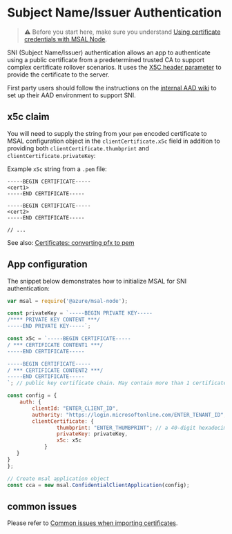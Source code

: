 # Subject Name/Issuer Authentication

> :warning: Before you start here, make sure you understand [Using certificate credentials with MSAL Node](./certificate-credentials.md).

SNI (Subject Name/Issuer) authentication allows an app to authenticate using a public certificate from a predetermined trusted CA to support complex certificate rollover scenarios. It uses the [X5C header parameter](https://tools.ietf.org/html/rfc7515#section-4.1.6) to provide the certificate to the server.

First party users should follow the instructions on the [internal AAD wiki](https://aadwiki.windows-int.net/index.php?title=Subject_Name_and_Issuer_Authentication) to set up their AAD environment to support SNI.

## x5c claim

You will need to supply the string from your `pem` encoded certificate to MSAL configuration object in the `clientCertificate.x5c` field in addition to providing both `clientCertificate.thumbprint` and `clientCertificate.privateKey`:

Example `x5c` string from a `.pem` file:

```text
-----BEGIN CERTIFICATE-----
<cert1>
-----END CERTIFICATE-----

-----BEGIN CERTIFICATE-----
<cert2>
-----END CERTIFICATE-----

// ...
```

See also: [Certificates: converting pfx to pem](./certificate-credentials.md#optional-converting-pfx-to-pem)

## App configuration

The snippet below demonstrates how to initialize MSAL for SNI authentication:

```js
var msal = require('@azure/msal-node');

const privateKey = `-----BEGIN PRIVATE KEY-----
/**** PRIVATE KEY CONTENT ***/
-----END PRIVATE KEY-----`; 

const x5c = `-----BEGIN CERTIFICATE-----
/ *** CERTIFICATE CONTENT1 ***/
-----END CERTIFICATE-----

-----BEGIN CERTIFICATE-----
/ *** CERTIFICATE CONTENT2 ***/
-----END CERTIFICATE-----
`; // public key certificate chain. May contain more than 1 certificate sections

const config = {
    auth: {
        clientId: "ENTER_CLIENT_ID",
        authority: "https://login.microsoftonline.com/ENTER_TENANT_ID",
        clientCertificate: {
                thumbprint: "ENTER_THUMBPRINT"; // a 40-digit hexadecimal string
                privateKey: privateKey,
                x5c: x5c 
            }
   }
}
};

// Create msal application object
const cca = new msal.ConfidentialClientApplication(config);
```

## common issues

Please refer to [Common issues when importing certificates](./certificate-credentials.md#common-issues).
